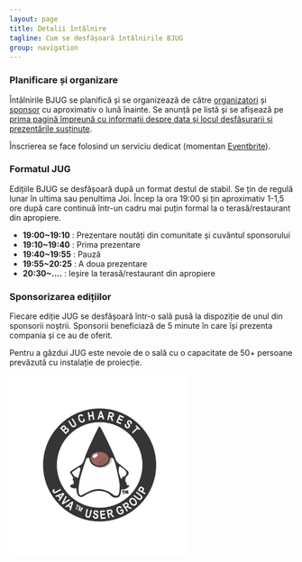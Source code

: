 ```yaml
---
layout: page
title: Detalii întâlnire
tagline: Cum se desfășoară întâlnirile BJUG
group: navigation
---
```

### Planificare și organizare

Întâlnirile BJUG se planifică și se organizează de către [organizatori][contact] și [sponsor][sponsori] cu aproximativ o lună înainte. Se anunță pe listă și se afișează pe [prima pagină împreună cu informații despre data și locul desfășurarii și prezentările susținute][bjug].

Înscrierea se face folosind un serviciu dedicat (momentan [Eventbrite][înscrieri]).

### Formatul JUG

Edițiile BJUG se desfășoară după un format destul de stabil. Se țin de regulă lunar în ultima sau penultima Joi. Încep la ora 19:00 și țin aproximativ 1-1,5 ore după care continuă într-un cadru mai puțin formal la o terasă/restaurant din apropiere.


 - **19:00~19:10** : Prezentare noutăți din comunitate și cuvântul sponsorului
 - **19:10~19:40** : Prima prezentare
 - **19:40~19:55** : Pauză
 - **19:55~20:25** : A doua prezentare
 - **20:30~....** : Ieșire la terasă/restaurant din apropiere

### Sponsorizarea edițiilor

Fiecare ediție JUG se desfășoară într-o sală pusă la dispoziție de unul din sponsorii noștrii. Sponsorii beneficiază de 5 minute în care își prezenta compania și ce au de oferit.

Pentru a găzdui JUG este nevoie de o sală cu o capacitate de 50+ persoane prevăzută cu instalație de proiecție.


[<img src="assets/logo/logo_JUG_color.png" alt="JUG București" width="320" border="0"/>][bjug]


[bjug]: http://bjug.ro/ "Java User Group București"
[contact]: /contact.html "Contact"
[sponsori]: /sponsori.html "Sponsori"
[înscrieri]: http://eventbrite.com "Eventbrite"

